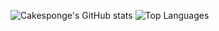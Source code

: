 ![Cakesponge's GitHub stats](https://github-readme-stats.vercel.app/api?username=cakesponge&show_icons=true&theme=gradient)
![Top Languages](https://github-readme-stats.vercel.app/api/top-langs/?username=cakesponge&layout=compact&count_private=true&show_icons=true&theme=tokyonight&hide_border=true)

[📝]: Wesusa#4163
